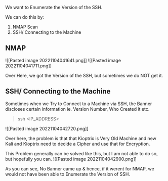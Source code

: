 We want to Enumerate the Version of the SSH.

We can do this by:
1. NMAP Scan
2. SSH/ Connecting to the Machine

## NMAP

![[Pasted image 20221104041641.png]]
![[Pasted image 20221104041711.png]]

Over Here, we got the Version of the SSH, but sometimes we do NOT get it.

## SSH/ Connecting to the Machine

Sometimes when we Try to Connect to a Machine via SSH, the Banner discloses certain information ie. Version Number, Who Created it etc.

> ssh <IP_ADDRESS>

![[Pasted image 20221104042720.png]]

Over here, the problem is that that Kioptrix is Very Old Machine and new Kali and Kioptrix need to decide a Cipher and use that for Encryption.

This Problem generally can be solved like this, but I am not able to do so, but hopefully you can.
![[Pasted image 20221104042900.png]]

As you can see, No Banner came up & hence, if it werent for NMAP, we would not have been able to Enumerate the Version of SSH.